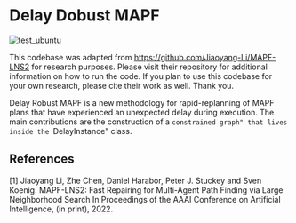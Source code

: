 # Delay Dobust MAPF
![test_ubuntu](https://github.com/Jiaoyang-Li/MAPF-LNS/actions/workflows/test_ubuntu.yml/badge.svg)
<!---![test_macos](https://github.com/Jiaoyang-Li/MAPF-LNS/actions/workflows/test_macos.yml/badge.svg)--->

This codebase was adapted from https://github.com/Jiaoyang-Li/MAPF-LNS2 for research purposes. Please visit their repository for additional information on how to run the code. If you plan to use this codebase for your own research, please cite their work as well. Thank you.  

Delay Robust MAPF is a new methodology for rapid-replanning of MAPF plans that have experienced an unexpected delay during execution. The main contributions are the construction of a ``constrained graph" that lives inside the ``DelayInstance" class.
## References
[1] Jiaoyang Li, Zhe Chen, Daniel Harabor, Peter J. Stuckey and Sven Koenig.
MAPF-LNS2: Fast Repairing for Multi-Agent Path Finding via Large Neighborhood Search In Proceedings of the AAAI Conference on Artificial Intelligence, (in print), 2022.
